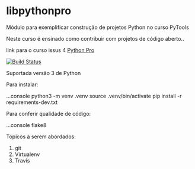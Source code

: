 # libpythonpro
Módulo para exemplificar construção de projetos Python no curso PyTools

Neste curso é ensinado como contribuir com projetos de código aberto..

link para o curso issus 4  [Python Pro](https://github.com/ogpgit/libpythonpro)

[![Build Status](https://travis-ci.org/ogpgit/libpythonpro.svg?branch=master)](https://travis-ci.org/ogpgit/libpythonpro)

Suportada versão 3 de Python 

Para instalar:

...console
python3 -m venv .venv
source .venv/bin/activate
pip install -r requirements-dev.txt

Para conferir qualidade de código:

...console
flake8

Tópicos a serem abordados:
1. git
2. Virtualenv
3. Travis

